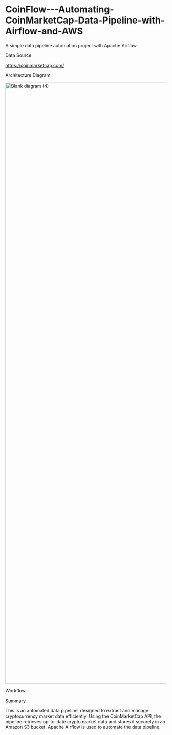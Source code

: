 # CoinFlow---Automating-CoinMarketCap-Data-Pipeline-with-Airflow-and-AWS
A simple data pipeline automation project with Apache Airflow.

Data Source

https://coinmarketcap.com/

Architecture Diagram

<img width="3675" height="1875" alt="Blank diagram (4)" src="https://github.com/user-attachments/assets/f037f9ca-5bfc-46c6-9ddd-fdb699331d5a" />

Workflow

Summary

This is an automated data pipeline, designed to extract and manage cryptocurrency market data efficiently.
Using the CoinMarketCap API, the pipeline retrieves up-to-date crypto market data and stores it securely in an Amazon S3 bucket.
Apache Airflow is used to automate the data pipeline.



